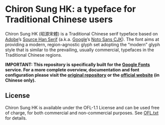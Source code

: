 Chiron Sung HK: a typeface for Traditional Chinese users
=======================

Chiron Sung HK (昭源宋體) is a Traditional Chinese serif typeface based on [Adobe](https://adobe.com/)’s [Source Han Serif](https://github.com/adobe-fonts/source-han-serif) (a.k.a. [Google](https://www.google.com)’s [Noto Sans CJK](https://github.com/googlefonts/noto-cjk/)). The font aims at providing a modern, region-agnostic glyph set adopting the “modern” glyph style that is similar to the prevailing, usually commercial, typefaces in the Traditional Chinese regions.

**IMPORTANT: This repository is specifically built for the [Google Fonts](https://fonts.google.com/) service. For a more complete overview, documentation and font configuration please visit the [original repository](https://github.com/chiron-fonts/chiron-sung-hk) or the [official website](https://chiron-fonts.github.io/) (in Chinese only).**

## License

Chiron Sung HK is available under the OFL-1.1 License and can be used free of charge, for both commercial and non-commercial purposes. See [OFL.txt](OFL.txt) for details.
